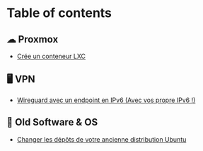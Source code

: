 # Table of contents

## ☁ Proxmox

* [Crée un conteneur LXC](README.md)

## 🖥 VPN

* [Wireguard avec un endpoint en IPv6 (Avec vos propre IPv6 !)](vpn/wireguard-avec-un-endpoint-en-ipv6-avec-vos-propre-ipv6.md)

## 💾 Old Software & OS

* [Changer les dépôts de votre ancienne distribution Ubuntu](old-software-and-os/changer-les-depots-de-votre-ancienne-distribution-ubuntu.md)
